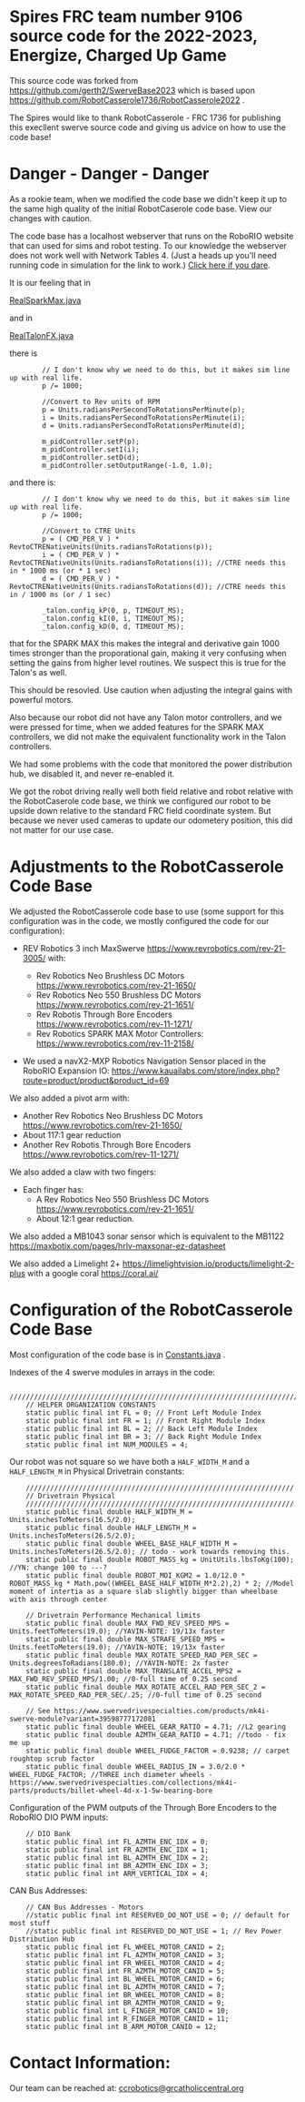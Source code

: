 # Spires FRC team number 9106 source code for the 2022-2023, Energize, Charged Up Game

This source code was forked from https://github.com/gerth2/SwerveBase2023 which is based upon https://github.com/RobotCasserole1736/RobotCasserole2022 .

The Spires would like to thank RobotCasserole - FRC 1736 for publishing this execllent swerve source code and giving us advice on how to use the code base!

# Danger - Danger - Danger

As a rookie team, when we modified the code base we didn't keep it up to the same high quality of the initial RobotCaserole code base. View our changes with caution.

The code base has a localhost webserver that runs on the RoboRIO website that can used for sims and robot testing.  To our knowledge the webserver does not work well with Network Tables 4. (Just a heads up you'll need running code in simulation for the link to work.) [Click here if you dare](http://localhost:5805/).

It is our feeling that in 

[RealSparkMax.java](./RobotCode/src/main/java/frc/hardwareWrappers/MotorCtrl/SparkMax/RealSparkMax.java)

and in

[RealTalonFX.java](./RobotCode/src/main/java/frc/hardwareWrappers/MotorCtrl/TalonFX/RealTalonFX.java)

there is 

```
        // I don't know why we need to do this, but it makes sim line up with real life.
        p /= 1000;

        //Convert to Rev units of RPM
        p = Units.radiansPerSecondToRotationsPerMinute(p);
        i = Units.radiansPerSecondToRotationsPerMinute(i);
        d = Units.radiansPerSecondToRotationsPerMinute(d);

        m_pidController.setP(p);
        m_pidController.setI(i);
        m_pidController.setD(d);
        m_pidController.setOutputRange(-1.0, 1.0);
```

and there is:

```
        // I don't know why we need to do this, but it makes sim line up with real life.
        p /= 1000;

        //Convert to CTRE Units
        p = ( CMD_PER_V ) *  RevtoCTRENativeUnits(Units.radiansToRotations(p));
        i = ( CMD_PER_V ) *  RevtoCTRENativeUnits(Units.radiansToRotations(i)); //CTRE needs this in * 1000 ms (or * 1 sec)
        d = ( CMD_PER_V ) *  RevtoCTRENativeUnits(Units.radiansToRotations(d)); //CTRE needs this in / 1000 ms (or / 1 sec)

        _talon.config_kP(0, p, TIMEOUT_MS);
        _talon.config_kI(0, i, TIMEOUT_MS);
        _talon.config_kD(0, d, TIMEOUT_MS);
```

that for the SPARK MAX this makes the integral and derivative gain 1000 times stronger than the proporational gain, making it very confusing when setting the gains from higher level routines.  We suspect this is true for the Talon's as well.

This should be resovled. Use caution when adjusting the integral gains with powerful motors.

Also because our robot did not have any Talon motor controllers, and we were pressed for time, when we added features for the SPARK MAX controllers, we did not make the equivalent functionality work in the Talon controllers.

We had some problems with the code that monitored the power distribution hub, we disabled it, and never re-enabled it.

We got the robot driving really well both field relative and robot relative with the RobotCaserole code base, we think we configured our robot to be upside down relative to the standard FRC field coordinate system. But because we never used cameras to update our odometery position, this did not matter for our use case.


# Adjustments to the RobotCasserole Code Base
We adjusted the RobotCasserole code base to use (some support for this configuration was in the code, we mostly configured the code for our configuration):

* REV Robotics 3 inch MaxSwerve  https://www.revrobotics.com/rev-21-3005/ with:
  * Rev Robotics Neo Brushless DC Motors https://www.revrobotics.com/rev-21-1650/
  * Rev Robotics Neo 550 Brushless DC Motors https://www.revrobotics.com/rev-21-1651/
  * Rev Robotis Through Bore Encoders https://www.revrobotics.com/rev-11-1271/
  * Rev Robotics SPARK MAX Motor Controllers: https://www.revrobotics.com/rev-11-2158/

* We used a navX2-MXP Robotics Navigation Sensor placed in the RoboRIO Expansion IO: https://www.kauailabs.com/store/index.php?route=product/product&product_id=69

We also added a pivot arm with:

  * Another Rev Robotics Neo Brushless DC Motors https://www.revrobotics.com/rev-21-1650/
  * About 117:1 gear reduction
  * Another Rev Robotis Through Bore Encoders https://www.revrobotics.com/rev-11-1271/

We also added a claw with two fingers:
  * Each finger has:
    * A Rev Robotics Neo 550 Brushless DC Motors https://www.revrobotics.com/rev-21-1651/
    * About 12:1 gear reduction.

We also added a MB1043 sonar sensor which is equivalent to the MB1122 https://maxbotix.com/pages/hrlv-maxsonar-ez-datasheet

We also added a Limelight 2+ https://limelightvision.io/products/limelight-2-plus with a google coral https://coral.ai/ 

# Configuration of the RobotCasserole Code Base

Most configuration of the code base is in [Constants.java](./RobotCode/src/main/java/frc/Constants.java) .

Indexes of the 4 swerve modules in arrays in the code:

```
    /////////////////////////////////////////////////////////////////////////////////////////////////////////////
    // HELPER ORGANIZATION CONSTANTS
    static public final int FL = 0; // Front Left Module Index
    static public final int FR = 1; // Front Right Module Index
    static public final int BL = 2; // Back Left Module Index
    static public final int BR = 3; // Back Right Module Index
    static public final int NUM_MODULES = 4;
```


Our robot was not square so we have both a `HALF_WIDTH_M` and a `HALF_LENGTH_M` in Physical Drivetrain constants:

```
    //////////////////////////////////////////////////////////////////
    // Drivetrain Physical
    //////////////////////////////////////////////////////////////////
    static public final double HALF_WIDTH_M = Units.inchesToMeters(16.5/2.0);
    static public final double HALF_LENGTH_M = Units.inchesToMeters(26.5/2.0);
    static public final double WHEEL_BASE_HALF_WIDTH_M = Units.inchesToMeters(26.5/2.0); // todo - work towards removing this.
    static public final double ROBOT_MASS_kg = UnitUtils.lbsToKg(100); //YN: change 100 to ---?
    static public final double ROBOT_MOI_KGM2 = 1.0/12.0 * ROBOT_MASS_kg * Math.pow((WHEEL_BASE_HALF_WIDTH_M*2.2),2) * 2; //Model moment of intertia as a square slab slightly bigger than wheelbase with axis through center

    // Drivetrain Performance Mechanical limits
    static public final double MAX_FWD_REV_SPEED_MPS = Units.feetToMeters(19.0); //YAVIN-NOTE: 19/13x faster
    static public final double MAX_STRAFE_SPEED_MPS = Units.feetToMeters(19.0); //YAVIN-NOTE: 19/13x faster
    static public final double MAX_ROTATE_SPEED_RAD_PER_SEC = Units.degreesToRadians(180.0); //YAVIN-NOTE: 2x faster
    static public final double MAX_TRANSLATE_ACCEL_MPS2 = MAX_FWD_REV_SPEED_MPS/1.00; //0-full time of 0.25 second
    static public final double MAX_ROTATE_ACCEL_RAD_PER_SEC_2 = MAX_ROTATE_SPEED_RAD_PER_SEC/.25; //0-full time of 0.25 second

    // See https://www.swervedrivespecialties.com/products/mk4i-swerve-module?variant=39598777172081
    static public final double WHEEL_GEAR_RATIO = 4.71; //L2 gearing
    static public final double AZMTH_GEAR_RATIO = 4.71; //todo - fix me up
    static public final double WHEEL_FUDGE_FACTOR = 0.9238; // carpet roughtop scrub factor
    static public final double WHEEL_RADIUS_IN = 3.0/2.0 * WHEEL_FUDGE_FACTOR; //THREE inch diameter wheels - https://www.swervedrivespecialties.com/collections/mk4i-parts/products/billet-wheel-4d-x-1-5w-bearing-bore
```


Configuration of the PWM outputs of the Through Bore Encoders to the RoboRIO DIO PWM inputs:


```
    // DIO Bank
    static public final int FL_AZMTH_ENC_IDX = 0; 
    static public final int FR_AZMTH_ENC_IDX = 1;
    static public final int BL_AZMTH_ENC_IDX = 2;
    static public final int BR_AZMTH_ENC_IDX = 3;
    static public final int ARM_VERTICAL_IDX = 4;
```

CAN Bus Addresses:

```
    // CAN Bus Addresses - Motors
    //static public final int RESERVED_DO_NOT_USE = 0; // default for most stuff
    //static public final int RESERVED_DO_NOT_USE = 1; // Rev Power Distribution Hub
    static public final int FL_WHEEL_MOTOR_CANID = 2;
    static public final int FL_AZMTH_MOTOR_CANID = 3;
    static public final int FR_WHEEL_MOTOR_CANID = 4;
    static public final int FR_AZMTH_MOTOR_CANID = 5;
    static public final int BL_WHEEL_MOTOR_CANID = 6;
    static public final int BL_AZMTH_MOTOR_CANID = 7;
    static public final int BR_WHEEL_MOTOR_CANID = 8;
    static public final int BR_AZMTH_MOTOR_CANID = 9;
    static public final int L_FINGER_MOTOR_CANID = 10;
    static public final int R_FINGER_MOTOR_CANID = 11;
    static public final int B_ARM_MOTOR_CANID = 12;
```

# Contact Information:

Our team can be reached at: ccrobotics@grcatholiccentral.org
